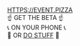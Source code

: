 
[HTTPS://EVENT.PIZZA](HTTPS://EVENT.PIZZA)  
☝️ GET THE BETA ☝️  
📞 ON YOUR PHONE 📞  
🚧 OR [DO STUFF](https://github.com/eralpkaraduman/event_dot_pizza/projects/1) 🚧
